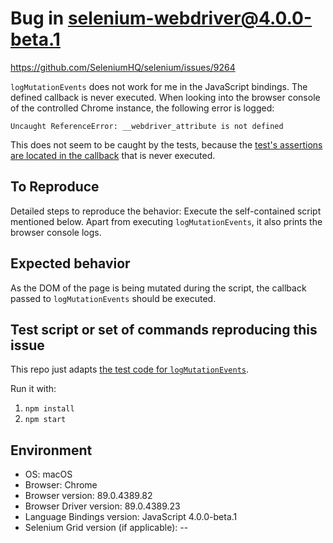 # Bug in selenium-webdriver@4.0.0-beta.1

https://github.com/SeleniumHQ/selenium/issues/9264

`logMutationEvents` does not work for me in the JavaScript bindings. The defined
callback is never executed. When looking into the browser console of the controlled Chrome instance, the
following error is logged:

```
Uncaught ReferenceError: __webdriver_attribute is not defined
```

This does not seem to be caught by the tests, because the [test's assertions are
located in the callback](https://github.com/SeleniumHQ/selenium/blob/4464ac4f8230150824f6bf2e4075cd1f53a648c7/javascript/node/selenium-webdriver/test/devtools_test.js#L89-L91) that is never executed.


## To Reproduce

Detailed steps to reproduce the behavior:
Execute the self-contained script mentioned below. Apart from executing
`logMutationEvents`, it also prints the browser console logs.

## Expected behavior

As the DOM of the page is being mutated during the script, the callback passed
to `logMutationEvents` should be executed.

## Test script or set of commands reproducing this issue

This repo just adapts [the test code for `logMutationEvents`](https://github.com/SeleniumHQ/selenium/blob/4464ac4f8230150824f6bf2e4075cd1f53a648c7/javascript/node/selenium-webdriver/test/devtools_test.js#L85-L101).

Run it with:
1. `npm install`
2. `npm start`

## Environment

- OS: macOS
- Browser: Chrome
- Browser version: 89.0.4389.82
- Browser Driver version: 89.0.4389.23
- Language Bindings version: JavaScript 4.0.0-beta.1
- Selenium Grid version (if applicable): --
